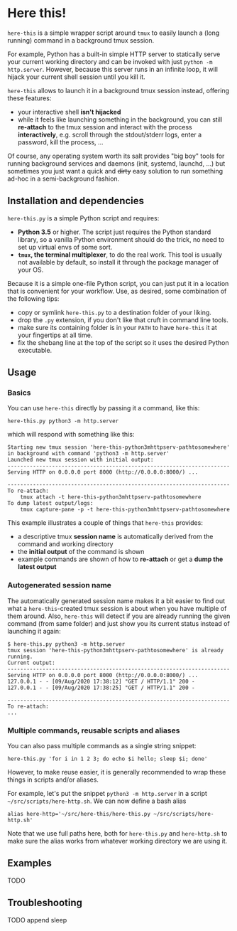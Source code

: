 
# Here this!


`here-this` is a simple wrapper script around `tmux` 
to easily launch a (long running) command
in a background tmux session.


For example, Python has a built-in simple HTTP server 
to statically serve your current working directory
and can be invoked with just `python -m http.server`.
However, because this server runs in an infinite loop,
it will hijack your current shell session until you kill it.

`here-this` allows to launch it 
in a background tmux session instead, 
offering these features:

- your interactive shell **isn't hijacked**
- while it feels like launching something in the background,
  you can still **re-attach** to the tmux session
  and interact with the process **interactively**,
  e.g. scroll through the stdout/stderr logs, enter a password,
  kill the process, ...


Of course, any operating system worth its salt provides
"big boy" tools for running background services 
and daemons (init, systemd, launchd, ...)
but sometimes you just want a quick and ~~dirty~~ easy
solution to run something ad-hoc in a semi-background fashion.


## Installation and dependencies

`here-this.py` is a simple Python script and requires:

- **Python 3.5** or higher. 
  The script just requires the Python standard library,
  so a vanilla Python environment should do the trick,
  no need to set up virtual envs of some sort.
- **`tmux`, the terminal multiplexer**, to do the real work.
  This tool is usually not available by default,
  so install it through the package manager of your OS.
  
Because it is a simple one-file Python script, you can just put
it in a location that is convenient for your workflow.
Use, as desired, some combination of the following tips:

- copy or symlink `here-this.py` to a destination folder
  of your liking.
- drop the `.py` extension, if you don't like that cruft 
  in command line tools.
- make sure its containing folder is in your `PATH` 
  to have `here-this` it at your fingertips at all time.
- fix the shebang line at the top of the script
  so it uses the desired Python executable.

## Usage

### Basics

You can use `here-this` directly by passing it a command,
like this:

    here-this.py python3 -m http.server

which will respond with something like this:

    Starting new tmux session 'here-this-python3mhttpserv-pathtosomewhere' in background with command 'python3 -m http.server'
    Launched new tmux session with initial output:
    ----------------------------------------------------------------------
    Serving HTTP on 0.0.0.0 port 8000 (http://0.0.0.0:8000/) ...
    
    ----------------------------------------------------------------------
    To re-attach:
        tmux attach -t here-this-python3mhttpserv-pathtosomewhere
    To dump latest output/logs:
        tmux capture-pane -p -t here-this-python3mhttpserv-pathtosomewhere

This example illustrates a couple of things that `here-this` provides:

- a descriptive tmux **session name** is automatically derived from the command
  and working directory
- the **initial output** of the command is shown 
- example commands are shown of how to **re-attach** or get a **dump the latest output**


### Autogenerated session name

The automatically generated session name makes it a bit easier to find out
what a `here-this`-created tmux session is about
when you have multiple of them around.
Also, `here-this` will detect if you are already 
running the given command (from same folder)
and just show you its current status instead of launching it again:

    $ here-this.py python3 -m http.server
    tmux session 'here-this-python3mhttpserv-pathtosomewhere' is already running.
    Current output:
    ----------------------------------------------------------------------
    Serving HTTP on 0.0.0.0 port 8000 (http://0.0.0.0:8000/) ...
    127.0.0.1 - - [09/Aug/2020 17:38:12] "GET / HTTP/1.1" 200 -
    127.0.0.1 - - [09/Aug/2020 17:38:25] "GET / HTTP/1.1" 200 -
    
    ----------------------------------------------------------------------
    To re-attach:
    ...


### Multiple commands, reusable scripts and aliases

You can also pass multiple commands as a single string snippet:

    here-this.py 'for i in 1 2 3; do echo $i hello; sleep $i; done'

However, to make reuse easier, it is generally recommended to
wrap these things in scripts and/or aliases.

For example, let's put the snippet `python3 -m http.server`
in a script `~/src/scripts/here-http.sh`.
We can now define a bash alias

    alias here-http='~/src/here-this/here-this.py ~/src/scripts/here-http.sh'

Note that we use full paths here, both for `here-this.py`
and `here-http.sh` to make sure the alias works from whatever
working directory we are using it.


## Examples

TODO


## Troubleshooting

TODO append sleep